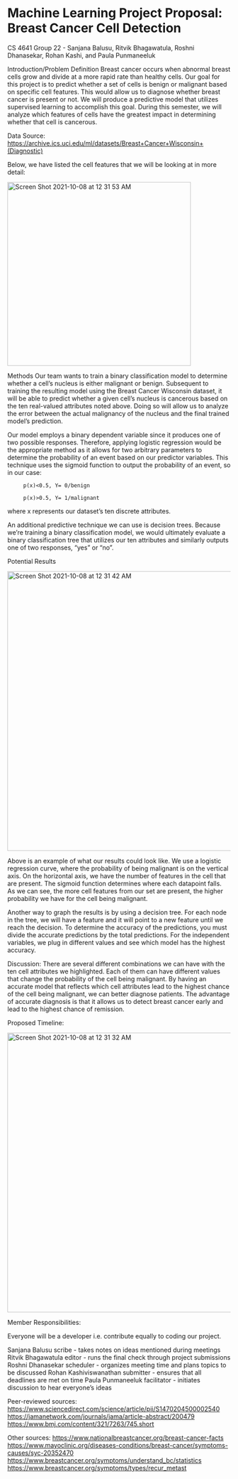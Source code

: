 # Machine Learning Project Proposal: Breast Cancer Cell Detection
CS 4641 Group 22 -  Sanjana Balusu, Ritvik Bhagawatula, Roshni Dhanasekar, Rohan Kashi, and Paula Punmaneeluk

Introduction/Problem Definition
Breast cancer occurs when abnormal breast cells grow and divide at a more rapid rate than healthy cells. Our goal for this project is to predict whether a set of cells is benign or malignant based on specific cell features. This would allow us to diagnose whether breast cancer is present or not. We will produce a predictive model that utilizes supervised learning to accomplish this goal. During this semester, we will analyze which features of cells have the greatest impact in determining whether that cell is cancerous. 

Data
Source: https://archive.ics.uci.edu/ml/datasets/Breast+Cancer+Wisconsin+(Diagnostic)

Below, we have listed the cell features that we will be looking at in more detail:


<img width="414" alt="Screen Shot 2021-10-08 at 12 31 53 AM" src="https://user-images.githubusercontent.com/63989199/136498703-d7e5449e-1b7f-4517-a43f-1b4f07baf10f.png">





Methods
Our team wants to train a binary classification model to determine whether a cell’s nucleus is either malignant or benign. Subsequent to training the resulting model using the Breast Cancer Wisconsin dataset, it will be able to predict whether a given cell’s nucleus is cancerous based on the ten real-valued attributes noted above. Doing so will allow us to analyze the error between the actual malignancy of the nucleus and the final trained model’s prediction.

Our model employs a binary dependent variable since it produces one of two possible responses. Therefore, applying logistic regression would be the appropriate method as it allows for two arbitrary parameters to determine the probability of an event based on our predictor variables. This technique uses the sigmoid function to output the probability of an event, so in our case:

         p(x)<0.5, Y= 0/benign

         p(x)>0.5, Y= 1/malignant
         
where x represents our dataset’s ten discrete attributes.

An additional predictive technique we can use is decision trees. Because we’re training a binary classification model, we would ultimately evaluate a binary classification tree that utilizes our ten attributes and similarly outputs one of two responses, “yes” or “no”.

Potential Results

<img width="630" alt="Screen Shot 2021-10-08 at 12 31 42 AM" src="https://user-images.githubusercontent.com/63989199/136498717-e619b3c1-8bce-4ac3-90db-21c4c90c189f.png">


Above is an example of what our results could look like. We use a logistic regression curve, where the probability of being malignant is on the vertical axis. On the horizontal axis, we have the number of features in the cell that are present. The sigmoid function determines where each datapoint falls. As we can see, the more cell features from our set are present, the higher probability we have for the cell being malignant.  
 
Another way to graph the results is by using a decision tree. For each node in the tree, we will have a feature and it will point to a new feature until we reach the decision. To determine the accuracy of the predictions, you must divide the accurate predictions by the total predictions. For the independent variables, we plug in different values and see which model has the highest accuracy.

Discussion:
There are several different combinations we can have with the ten cell attributes we highlighted. Each of them can have different values that change the probability of the cell being malignant. By having an accurate model that reflects which cell attributes lead to the highest chance of the cell being malignant, we can better diagnose patients. The advantage of accurate diagnosis is that it allows us to detect breast cancer early and lead to the highest chance of remission. 

Proposed Timeline:

<img width="630" alt="Screen Shot 2021-10-08 at 12 31 32 AM" src="https://user-images.githubusercontent.com/63989199/136498727-e2f029a0-3799-46c4-b55e-d564fb95932c.png">


Member Responsibilities:

Everyone will be a developer i.e. contribute equally to coding our project.

Sanjana Balusu 
scribe - takes notes on ideas mentioned during meetings
Ritvik Bhagawatula 
editor - runs the final check through project submissions
Roshni Dhanasekar 
scheduler - organizes meeting time and plans topics to be discussed
Rohan Kashiviswanathan 
submitter - ensures that all deadlines are met on time 
Paula Punmaneeluk 
facilitator - initiates discussion to hear everyone’s ideas


Peer-reviewed sources:
https://www.sciencedirect.com/science/article/pii/S1470204500002540 https://jamanetwork.com/journals/jama/article-abstract/200479 https://www.bmj.com/content/321/7263/745.short 

Other sources:
https://www.nationalbreastcancer.org/breast-cancer-facts
https://www.mayoclinic.org/diseases-conditions/breast-cancer/symptoms-causes/syc-20352470
https://www.breastcancer.org/symptoms/understand_bc/statistics
https://www.breastcancer.org/symptoms/types/recur_metast

